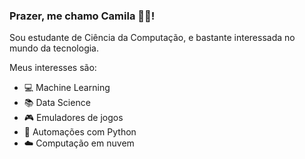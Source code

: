 ### Prazer, me chamo Camila  	:woman_technologist:!




Sou estudante de Ciência da Computação, e bastante interessada no mundo da tecnologia.

Meus interesses são:

- :computer: Machine Learning
- :books: Data Science
- :video_game: Emuladores de jogos
- :snake: Automações com Python 
- :cloud: Computação em nuvem
<!-- -  
- 💬 Ask me about ...
- 📫 How to reach me: ...
- 😄 Pronouns: ...
- ⚡ Fun fact: ...
-->

